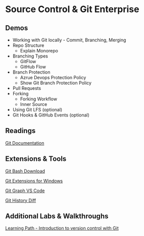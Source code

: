 # Source Control & Git Enterprise

## Demos

- Working with Git locally - Commit, Branching, Merging
- Repo Structure
  - Explain Monorepo
- Branching Types
  - GitFlow
  - GitHub Flow
- Branch Protection
  - Azrue Devops Protection Policy
  - Show Git Branch Protection Policy
- Pull Requests
- Forking
  - Forking Workflow
  - Inner Source
- Using Git LFS (optional)
- Git Hooks & GitHub Events (optional)

## Readings

[Git Documentation](https://git-scm.com/docs)

## Extensions & Tools

[Git Bash Download](https://git-scm.com/downloads)

[Git Extensions for Windows](https://sourceforge.net/projects/gitextensions/)

[Git Graph VS Code](https://marketplace.visualstudio.com/items?itemName=mhutchie.git-graph)

[Git History Diff](https://marketplace.visualstudio.com/items?itemName=huizhou.githd)

## Additional Labs & Walkthroughs

[Learning Path - Introduction to version control with Git](https://docs.microsoft.com/en-us/learn/paths/intro-to-vc-git/)